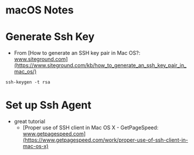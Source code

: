 # macOS Notes

# Generate Ssh Key
* From [How to generate an SSH key pair in Mac OS?: www.siteground.com](https://www.siteground.com/kb/how_to_generate_an_ssh_key_pair_in_mac_os/)
```
ssh-keygen -t rsa
```

# Set up Ssh Agent
* great tutorial
    * [Proper use of SSH client in Mac OS X - GetPageSpeed: www.getpagespeed.com](https://www.getpagespeed.com/work/proper-use-of-ssh-client-in-mac-os-x)

